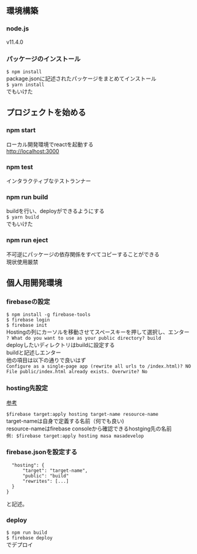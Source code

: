 ## 環境構築
### node.js
v11.4.0
### パッケージのインストール
`$ npm install`  
package.jsonに記述されたパッケージをまとめてインストール  
`$ yarn install`  
でもいけた  

## プロジェクトを始める
### npm start
ローカル開発環境でreactを起動する  
[http://localhost:3000](http://localhost:3000)

### npm test
インタラクティブなテストランナー

### npm run build
buildを行い、deployができるようにする  
`$ yarn build`  
でもいけた

### npm run eject
不可逆にパッケージの依存関係をすべてコピーすることができる  
現状使用厳禁

## 個人用開発環境
### firebaseの設定
`$ npm install -g firebase-tools`  
`$ firebase login`   
`$ firebase init`  
Hostingの列にカーソルを移動させてスペースキーを押して選択し、エンター  
`? What do you want to use as your public directory? build`  
deployしたいディレクトリはbuildに設定する  
buildと記述しエンター  
他の項目は以下の通りで良いはず  
`Configure as a single-page app (rewrite all urls to /index.html)? NO`  
`File public/index.html already exists. Overwrite? No`  

### hosting先設定
[参考](https://firebase.google.com/docs/hosting/multisites?hl=ja)

`$firebase target:apply hosting target-name resource-name`  
target-nameは自身で定義する名前（何でも良い)  
resource-nameはfirebase consoleから確認できるhostging先の名前  
`例: $firebase target:apply hosting masa masadevelop`

### firebase.jsonを設定する
```{
  "hosting": {
      "target": "target-name",
      "public": "build"
      "rewrites": [...]
  }
}
```
と記述。

### deploy
`$ npm run build`  
`$ firebase deploy`  
でデプロイ
